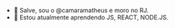 - 👋 Salve, sou o @camaramatheus e moro no RJ.
- 🌱 Estou atualmente aprendendo JS, REACT, NODE.JS.


<!---
camaramatheus/camaramatheus is a ✨ special ✨ repository because its `README.md` (this file) appears on your GitHub profile.
You can click the Preview link to take a look at your changes.
--->
